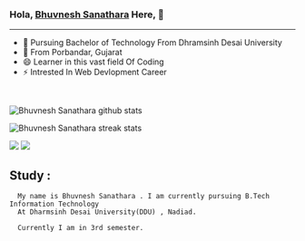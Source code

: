 ### Hola, <a href="https://www.linkedin.com/in/bhuvisanathara/" target="_blank">Bhuvnesh Sanathara</a> Here, 👋
<hr>

- 👯 Pursuing Bachelor of Technology From Dhramsinh Desai University
- 💬 From Porbandar, Gujarat
- 😄 Learner in this vast field Of Coding
- ⚡ Intrested In Web Devlopment Career

<br>

![Bhuvnesh Sanathara github stats](https://github-readme-stats.vercel.app/api?username=bhuvisanathra&)  

![Bhuvnesh Sanathara streak stats](https://github-readme-streak-stats.herokuapp.com/?user=bhuvisanathra&)  

<img src ="https://github-readme-stats.vercel.app/api/top-langs/?username=bhuvisanathra">

<img src="https://github-profile-trophy.vercel.app/?username=bhuvisanathra">

## Study : 

      My name is Bhuvnesh Sanathara . I am currently pursuing B.Tech Information Technology
      At Dharmsinh Desai University(DDU) , Nadiad.

      Currently I am in 3rd semester.

